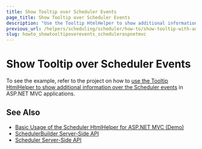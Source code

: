 ```yaml
---
title: Show Tooltip over Scheduler Events
page_title: Show Tooltip over Scheduler Events
description: "Use the Tooltip HtmlHelper to show additional information over the Kendo UI Scheduler events in ASP.NET MVC applications."
previous_url: /helpers/scheduling/scheduler/how-to/show-tooltip-with-additional-information-over-events
slug: howto_showtooltipoverevents_scheduleraspnetmvc
---
```


# Show Tooltip over Scheduler Events

To see the example, refer to the project on how to [use the Tooltip HtmlHelper to show additional information over the Scheduler events](https://github.com/telerik/ui-for-aspnet-mvc-examples/tree/master/scheduler/scheduler-tooltip-demo) in ASP.NET MVC applications.

## See Also

* [Basic Usage of the Scheduler HtmlHelper for ASP.NET MVC (Demo)](https://demos.telerik.com/aspnet-mvc/scheduler)
* [SchedulerBuilder Server-Side API](http://docs.telerik.com/aspnet-mvc/api/Kendo.Mvc.UI.Fluent/SchedulerBuilder)
* [Scheduler Server-Side API](/api/scheduler)
